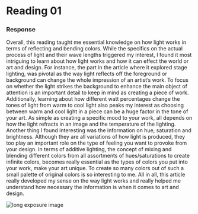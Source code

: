 # Reading 01
### Response

Overall, this reading taught me essential knowledge on how light works in terms of reflecting and bending colors. While the specifics on the actual process of light and their wave lengths triggered my interest, I found it most intriguing to learn about how light works and how it can effect the world or art and design. For instance, the part in the article where it explored stage lighting, was pivotal as the way light reflects off the foreground or background can change the whole impression of an artist’s work. To focus on whether the light strikes the background to enhance the main object of attention is an important detail to keep in mind as creating a piece of work. Additionally, learning about how different watt percentages change the tones of light from warm to cool light also peaks my interest as choosing between warm and cool light in a piece can  be a huge factor in the tone of your art. As simple as creating a specific mood to your work, all depends on how the light refracts in an image and the temperature of the lighting.
	Another thing I found interesting was the information on hue, saturation and brightness. Although they are all variations of how light is produced, they too play an important role on the type of feeling you want to provoke from your design. In terms of additive lighting, the concept of mixing and blending different colors from all assortments of hues/saturations to create infinite colors, becomes really essential as the types of colors you put into your work, make your art unique. To create so many colors out of such a small palette of original colors is so interesting to me. All in all, this article really developed my sense on the way light works and really helped me understand how necessary the information is when it comes to art and design. 
	
	
![long exposure image](https://pictures.digitalrev.com/image/upload/w_1920,c_fill/v1432523673/biowgedin4hvphiszndp.jpg)
